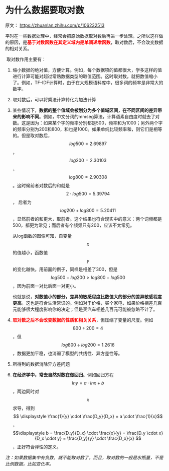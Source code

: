 # 为什么数据要取对数

原文： https://zhuanlan.zhihu.com/p/106232513



​        平时在一些数据处理中，经常会把原始数据取对数后再进一步处理。之所以这样做的原因，是<font color='red'>**基于对数函数在其定义域内是单调递增函数**</font>，取对数后，不会改变数据的相对关系。

​        取对数作用主要有：

1. 缩小数据的绝对值，方便计算。例如，每个数据项的值都很大，学多这样的值进行计算可能对超过常熟数据类型的取值范围。这时取对数，就把数值缩小了。例如，TF-IDF计算时，由于在大规模语料库中，很多词的频率是非常大的数字。

2. 取对数后，可以将乘法计算转化为加法计算

3. 某些情况下，**数据的整个值域会被划分为多个值域区间，在不同区间的差异带来的影响不同**。例如，中文分词的mmseg算法，计算语素自由度时就去了对数。这是因为：如果某个字的频率分别都是500，频率和为1000；另外两个字的频率分别为200和800，和也是1000。如果单纯比较频率和，则它们是相等的。但是取对数后，$$log500 = 2.69897$$， $$log200 = 2.30103$$，$$log800 = 2.90308$$。这时候前者对数后的和就是 $$ 2 \cdot log500 = 5.39794$$， 后者为 $$ log200 + log800 = 5.20411$$，显然前者的和更大，取前者。这个结果也符合现实中的意义：两个词频都是500，都更为常见；而后者有个频频只有200，应该不太常见。

   

   从log函数的图像可知，自变量$$x$$的值越小，函数值$$y$$的变化越快。用前面的例子，同样是相差了300，但是 $$log500 - log200 > log800 - log500 $$，因为前面一对比后面一对更小。

   也就是说，**对数值小的部分，差异的敏感程度比数值大的部分的差异敏感程度更高**。这也是符合生活常识的。例如对于价格，买个家电，如果价格相差几百元能够很大程度影响你的决定；但是买汽车相差几百元可能被忽略不计了。

4. <font color ='red'>**取对数之后不会改变数据的性质和相关关系**</font>，但压缩了变量的尺度。例如 $$800 \div 200 = 4$$，但 $$log800 \div log200 = 1.2616 $$，数据更加平稳，也消弱了模型的共线性、异方差性等。

5. 所得到的数据消除异方差问题

6. **在经济学中，常去自然对数在做回归**。例如回归方程 $$lny = a\cdot lnx + b$$，两边同时对$$x$$求导，得到 $$ \displaystyle \frac{1}{y} \cdot \frac{D_y}{D_x} = a \cdot \frac{1}{x}$$， $$\displaystyle b = \frac{D_y}{D_x} \cdot \frac{x}{y} = \frac{D_y \cdot x}{D_x \cdot y} = \frac{D_y}{y} \cdot \frac{D_x}{x} $$ ，正好符合弹性的定义。

*注：如果数据集中有负数，就不能取对数了。而且，取对数的一般是水瓶量，不是比例数据，比如变化率。*

